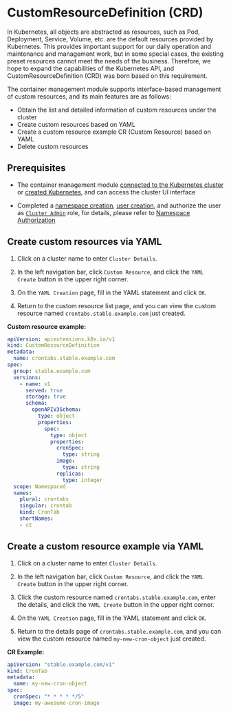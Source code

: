 # CustomResourceDefinition (CRD)

In Kubernetes, all objects are abstracted as resources, such as Pod, Deployment, Service, Volume, etc. are the default resources provided by Kubernetes.
This provides important support for our daily operation and maintenance and management work, but in some special cases, the existing preset resources cannot meet the needs of the business.
Therefore, we hope to expand the capabilities of the Kubernetes API, and CustomResourceDefinition (CRD) was born based on this requirement.

The container management module supports interface-based management of custom resources, and its main features are as follows:

- Obtain the list and detailed information of custom resources under the cluster
- Create custom resources based on YAML
- Create a custom resource example CR (Custom Resource) based on YAML
- Delete custom resources

## Prerequisites

- The container management module [connected to the Kubernetes cluster](../clusters/integrate-cluster.md) or [created Kubernetes](../clusters/create-cluster.md), and can access the cluster UI interface

- Completed a [namespace creation](../namespaces/createns.md), [user creation](../../../ghippo/user-guide/access-control/user.md), and authorize the user as [`Cluster Admin`](../permissions/permission-brief.md#cluster-admin) role, for details, please refer to [Namespace Authorization](../permissions/cluster-ns-auth.md)

## Create custom resources via YAML

1. Click on a cluster name to enter `Cluster Details`.

    

2. In the left navigation bar, click `Custom Resource`, and click the `YAML Create` button in the upper right corner.

    

3. On the `YAML Creation` page, fill in the YAML statement and click `OK`.

    

4. Return to the custom resource list page, and you can view the custom resource named `crontabs.stable.example.com` just created.

    

**Custom resource example:**

```yaml title="CRD example"
apiVersion: apiextensions.k8s.io/v1
kind: CustomResourceDefinition
metadata:
  name: crontabs.stable.example.com
spec:
  group: stable.example.com
  versions:
    - name: v1
      served: true
      storage: true
      schema:
        openAPIV3Schema:
          type: object
          properties:
            spec:
              type: object
              properties:
                cronSpec:
                  type: string
                image:
                  type: string
                replicas:
                  type: integer
  scope: Namespaced
  names:
    plural: crontabs
    singular: crontab
    kind: CronTab
    shortNames:
    - ct
```

## Create a custom resource example via YAML

1. Click on a cluster name to enter `Cluster Details`.

    

2. In the left navigation bar, click `Custom Resource`, and click the `YAML Create` button in the upper right corner.

    

3. Click the custom resource named `crontabs.stable.example.com`, enter the details, and click the `YAML Create` button in the upper right corner.

    

4. On the `YAML Creation` page, fill in the YAML statement and click `OK`.

    

5. Return to the details page of `crontabs.stable.example.com`, and you can view the custom resource named `my-new-cron-object` just created.

**CR Example:**

```yaml title="CR example"
apiVersion: "stable.example.com/v1"
kind: CronTab
metadata:
  name: my-new-cron-object
spec:
  cronSpec: "* * * * */5"
  image: my-awesome-cron-image
```

